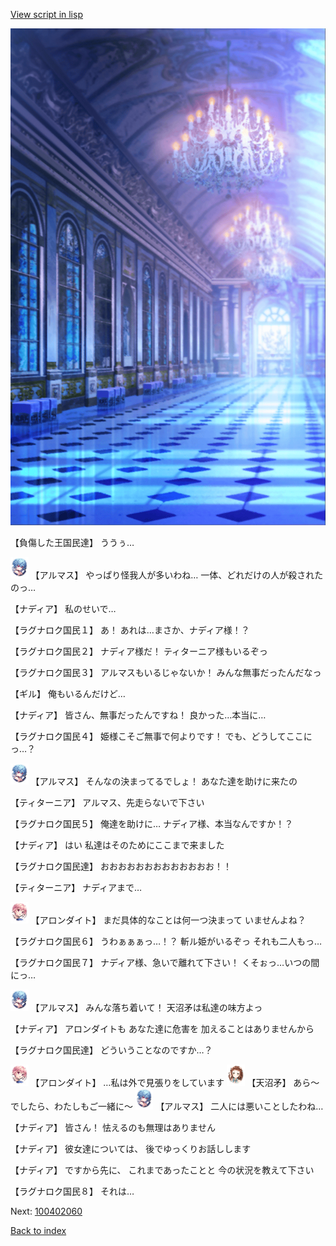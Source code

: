 [View script in lisp](../scripts/100402053.txt)

![mamon_room.png](../images/backgrounds/mamon_room.png)

【負傷した王国民達】
ううぅ…

<img src="../images/units/3103811.png" alt="3103811.png" height="34"/>
【アルマス】
やっぱり怪我人が多いわね…
一体、どれだけの人が殺されたのっ…

【ナディア】
私のせいで…

【ラグナロク国民１】
あ！
あれは…まさか、ナディア様！？

【ラグナロク国民２】
ナディア様だ！
ティターニア様もいるぞっ

【ラグナロク国民３】
アルマスもいるじゃないか！
みんな無事だったんだなっ

【ギル】
俺もいるんだけど…

【ナディア】
皆さん、無事だったんですね！
良かった…本当に…

【ラグナロク国民４】
姫様こそご無事で何よりです！
でも、どうしてここにっ…？

<img src="../images/units/3103811.png" alt="3103811.png" height="34"/>
【アルマス】
そんなの決まってるでしょ！
あなた達を助けに来たの

【ティターニア】
アルマス、先走らないで下さい

【ラグナロク国民５】
俺達を助けに…
ナディア様、本当なんですか！？

【ナディア】
はい
私達はそのためにここまで来ました

【ラグナロク国民達】
おおおおおおおおおおおおお！！

【ティターニア】
ナディアまで…

<img src="../images/units/3100711.png" alt="3100711.png" height="34"/>
【アロンダイト】
まだ具体的なことは何一つ決まって
いませんよね？

【ラグナロク国民６】
うわぁぁぁっ…！？
斬ル姫がいるぞっ
それも二人もっ…

【ラグナロク国民７】
ナディア様、急いで離れて下さい！
くそぉっ…いつの間にっ…

<img src="../images/units/3103811.png" alt="3103811.png" height="34"/>
【アルマス】
みんな落ち着いて！
天沼矛は私達の味方よっ

【ナディア】
アロンダイトも
あなた達に危害を
加えることはありませんから

【ラグナロク国民達】
どういうことなのですか…？

<img src="../images/units/3100711.png" alt="3100711.png" height="34"/>
【アロンダイト】
…私は外で見張りをしています

<img src="../images/units/3300411.png" alt="3300411.png" height="34"/>
【天沼矛】
あら～
でしたら、わたしもご一緒に～

<img src="../images/units/3103811.png" alt="3103811.png" height="34"/>
【アルマス】
二人には悪いことしたわね…

【ナディア】
皆さん！
怯えるのも無理はありません

【ナディア】
彼女達については、
後でゆっくりお話しします

【ナディア】
ですから先に、
これまであったことと
今の状況を教えて下さい

【ラグナロク国民８】
それは…


Next: [100402060](100402060.md)

[Back to index](index.md)
